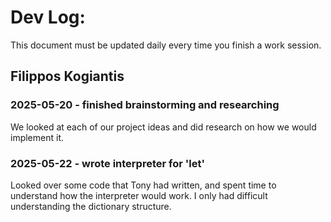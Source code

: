 # Dev Log:

This document must be updated daily every time you finish a work session.

## Filippos Kogiantis

### 2025-05-20 - finished brainstorming and researching
We looked at each of our project ideas and did research on how we would implement it.

### 2025-05-22 - wrote interpreter for 'let'
Looked over some code that Tony had written, and spent time to understand how 
the interpreter would work. I only had difficult understanding the dictionary structure.
